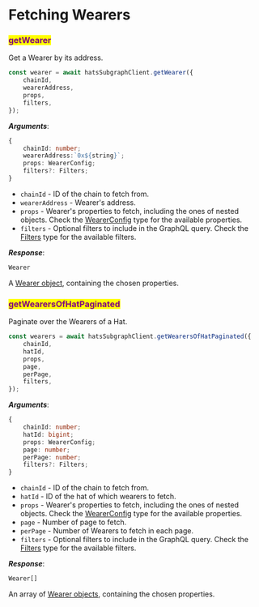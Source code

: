 # Fetching Wearers

### <mark style="color:purple;">getWearer</mark>

Get a Wearer by its address.

```typescript
const wearer = await hatsSubgraphClient.getWearer({
    chainId,
    wearerAddress,
    props,
    filters,
});
```

_**Arguments**_:

```typescript
{
    chainId: number;
    wearerAddress:`0x${string}`;
    props: WearerConfig;
    filters?: Filters;
}
```

* `chainId` - ID of the chain to fetch from.
* `wearerAddress` - Wearer's address.
* `props` - Wearer's properties to fetch, including the ones of nested objects. Check the [WearerConfig](types.md#wearerconfig) type for the available properties.
* `filters` - Optional filters to include in the GraphQL query. Check the [Filters](types.md#filters) type for the available filters.

_**Response**_:

```typescript
Wearer
```

A [Wearer object](types.md#wearer), containing the chosen properties.

### <mark style="color:purple;">getWearersOfHatPaginated</mark>

Paginate over the Wearers of a Hat.

```typescript
const wearers = await hatsSubgraphClient.getWearersOfHatPaginated({
    chainId,
    hatId,
    props,
    page,
    perPage,
    filters,
});
```

_**Arguments**_:

```typescript
{
    chainId: number;
    hatId: bigint;
    props: WearerConfig;
    page: number;
    perPage: number;
    filters?: Filters;
}
```

* `chainId` - ID of the chain to fetch from.
* `hatId` - ID of the hat of which wearers to fetch.
* `props` - Wearer's properties to fetch, including the ones of nested objects. Check the [WearerConfig](types.md#wearerconfig) type for the available properties.
* `page` - Number of page to fetch.
* `perPage` - Number of Wearers to fetch in each page.
* `filters` - Optional filters to include in the GraphQL query. Check the [Filters](types.md#filters) type for the available filters.

_**Response**_:

```typescript
Wearer[]
```

An array of  [Wearer objects](types.md#wearer), containing the chosen properties.
